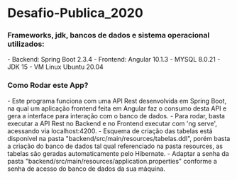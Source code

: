 # Desafio-Publica_2020
<h3>Frameworks, jdk, bancos de dados e sistema operacional utilizados:</h3>
- Backend: Spring Boot 2.3.4
- Frontend: Angular 10.1.3
- MYSQL 8.0.21
- JDK 15
- VM Linux Ubuntu 20.04

<h3>Como Rodar este App?</h3>
- Este programa funciona com uma API Rest desenvolvida em Spring Boot, na qual um aplicação frontend feita em Angular faz o consumo desta API e gera a 
interface para interação com o banco de dados.
- Para rodar, basta executar a API Rest no Backend e no Frontend executar com 'ng serve', acessando via localhost:4200.
- Esquema de criação das tabelas está disponível na pasta "backend/src/main/resources/tabelas.ddl", porém basta a criação do banco de dados tal qual 
referenciado na pasta resources, as tabelas são geradas automaticamente pelo Hibernate.
- Adaptar a senha da pasta "backend/src/main/resources/application.properties" conforme a senha de acesso do banco de dados da sua máquina.
